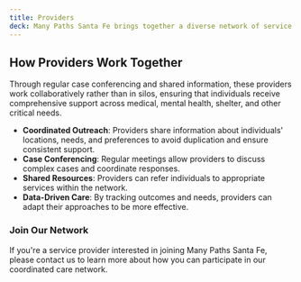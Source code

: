 ```yaml
---
title: Providers
deck: Many Paths Santa Fe brings together a diverse network of service providers, outreach teams, healthcare workers, and community partners who coordinate their efforts to help people experiencing street homelessness.
---
```


## How Providers Work Together

Through regular case conferencing and shared information, these providers work collaboratively rather than in silos, ensuring that individuals receive comprehensive support across medical, mental health, shelter, and other critical needs.

- **Coordinated Outreach**: Providers share information about individuals' locations, needs, and preferences to avoid duplication and ensure consistent support.
- **Case Conferencing**: Regular meetings allow providers to discuss complex cases and coordinate responses.
- **Shared Resources**: Providers can refer individuals to appropriate services within the network.
- **Data-Driven Care**: By tracking outcomes and needs, providers can adapt their approaches to be more effective.

### Join Our Network

If you're a service provider interested in joining Many Paths Santa Fe, please contact us to learn more about how you can participate in our coordinated care network.
